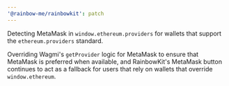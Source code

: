 ```yaml
---
'@rainbow-me/rainbowkit': patch
---
```


Detecting MetaMask in `window.ethereum.providers` for wallets that support the `ethereum.providers` standard.

Overriding Wagmi's `getProvider` logic for MetaMask to ensure that MetaMask is preferred when available, and RainbowKit's MetaMask button continues to act as a fallback for users that rely on wallets that override `window.ethereum`.
